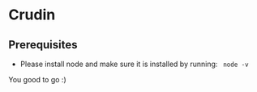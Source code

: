# Crudin

## Prerequisites

- Please install node and make sure it is installed by running: ``` node -v```

You good to go :)

